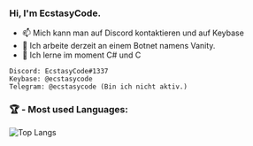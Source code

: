 ### Hi, I'm EcstasyCode. 
- 📫 Mich kann man auf Discord kontaktieren und auf Keybase
- 🔭 Ich arbeite derzeit an einem Botnet namens Vanity.
- 🌱 Ich lerne im moment C# und C
```
Discord: EcstasyCode#1337
Keybase: @ecstasycode
Telegram: @ecstasycode (Bin ich nicht aktiv.)
```

### 🏆 - Most used Languages:
![Top Langs](https://github-readme-stats.vercel.app/api/top-langs/?username=EcstasyCode)
